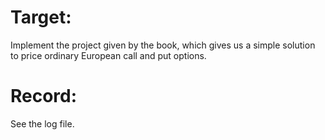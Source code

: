 # Target:
Implement the project given by the book, which gives us a simple solution
to price ordinary European call and put options.

# Record:
See the log file.
